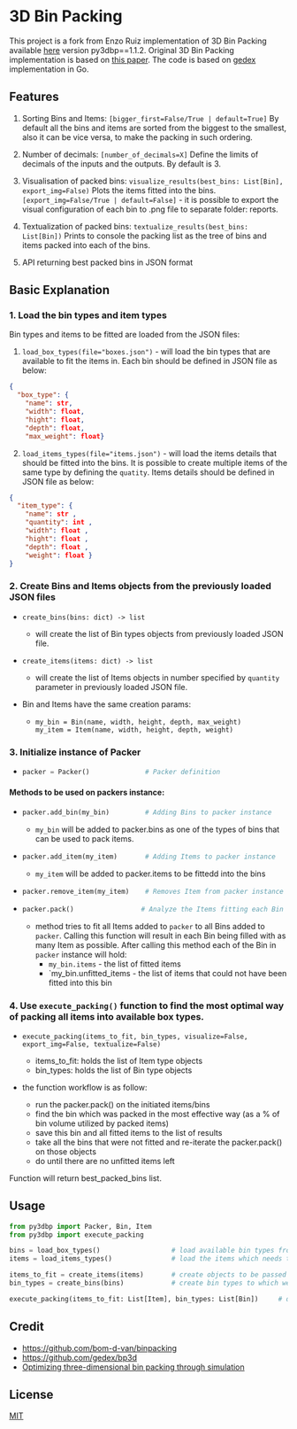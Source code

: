 3D Bin Packing
====

This project is a fork from Enzo Ruiz implementation of 3D Bin Packing available [here](https://github.com/enzoruiz/3dbinpacking.git) version py3dbp==1.1.2.
Original 3D Bin Packing implementation is based on [this paper](erick_dube_507-034.pdf). The code is based on [gedex](https://github.com/gedex/bp3d) implementation in Go.

## Features
1. Sorting Bins and Items:
    ```[bigger_first=False/True | default=True]``` By default all the bins and items are sorted from the biggest to the smallest, also it can be vice versa, to make the packing in such ordering.
   
2. Number of decimals:
    ```[number_of_decimals=X]``` Define the limits of decimals of the inputs and the outputs. By default is 3.

3. Visualisation of packed bins:
    ```visualize_results(best_bins: List[Bin], export_img=False)``` Plots the items fitted into the bins. 
    ```[export_img=False/True | default=False]``` - it is possible to export the visual configuration of each bin to .png file to separate folder: reports.
    
4. Textualization of packed bins:
    ```textualize_results(best_bins: List[Bin])``` Prints to console the packing list as the tree of bins and items packed into each of the bins.

5. API returning best packed bins in JSON format

## Basic Explanation

### 1. Load the bin types and item types
Bin types and items to be fitted are loaded from the JSON files:
1. ```load_box_types(file="boxes.json")``` - will load the bin types that are available to fit the items in. Each bin should be defined in JSON file as below:
```json
{
  "box_type": {
    "name": str,
    "width": float,
    "hight": float,
    "depth": float,
    "max_weight": float}
```

2. ```load_items_types(file="items.json")``` - will load the items details that should be fitted into the bins. It is possible to create multiple items of the same type by defining the `quatity`. Items details should be defined in JSON file as below:
```json
{
  "item_type": {
    "name": str ,
    "quantity": int ,
    "width": float ,
    "hight": float ,
    "depth": float ,
    "weight": float }
}
```


### 2. Create Bins and Items objects from the previously loaded JSON files

- ```create_bins(bins: dict) -> list``` 
   - will create the list of Bin types objects from previously loaded JSON file.
- ```create_items(items: dict) -> list``` 
   - will create the list of Items objects in number specified by ```quantity``` parameter in previously loaded JSON file.

-   Bin and Items have the same creation params:
    - ```
      my_bin = Bin(name, width, height, depth, max_weight)
      my_item = Item(name, width, height, depth, weight)
      ```


### 3. Initialize instance of Packer

- ```python
  packer = Packer()              # Packer definition
  ```

#### Methods to be used on packers instance:
- ```python
  packer.add_bin(my_bin)         # Adding Bins to packer instance
  ```
    - `my_bin` will be added to packer.bins as one of the types of bins that can be used to pack items. 
    
- ```python
  packer.add_item(my_item)       # Adding Items to packer instance 
  ```
    - `my_item` will be added to packer.items to be fittedd into the bins
    
- ```python
  packer.remove_item(my_item)    # Removes Item from packer instance
  ```
    
 - ```python
   packer.pack()                 # Analyze the Items fitting each Bin  - by default (bigger_first=False ~~distribute_items=False,~~ number_of_decimals=3)
   ```
    - method tries to fit all Items added to `packer` to all Bins added to `packer`. Calling this function will result in each Bin being filled with as many Item as possible. After calling this method each of the Bin in `packer` instance will hold:
        - `my_bin.items` - the list of fitted items
        - `my_bin.unfitted_items - the list of items that could not have been fitted into this bin


### 4. Use `execute_packing()` function to find the most optimal way of packing all items into available box types. 

- `execute_packing(items_to_fit, bin_types, visualize=False, export_img=False, textualize=False)`
    - items_to_fit: holds the list of Item type objects
    - bin_types: holds the list of Bin type objects

- the function workflow is as follow:
    - run the packer.pack() on the initiated items/bins
    - find the bin which was packed in the most effective way (as a % of bin volume utilized by packed items)
    - save this bin and all fitted items to the list of results
    - take all the bins that were not fitted and re-iterate the packer.pack() on those objects 
    - do until there are no unfitted items left

Function will return best_packed_bins list.


## Usage

```python
from py3dbp import Packer, Bin, Item
from py3dbp import execute_packing

bins = load_box_types()                  # load available bin types from JSON file  <-- 'box' should be refactored to 'bins'
items = load_items_types()               # load the items which needs to be packed from JSON file

items_to_fit = create_items(items)       # create objects to be passed to packer
bin_types = create_bins(bins)            # create bin types to which we will pack the items

execute_packing(items_to_fit: List[Item], bin_types: List[Bin])     # do the packing
```




## Credit

* https://github.com/bom-d-van/binpacking
* https://github.com/gedex/bp3d
* [Optimizing three-dimensional bin packing through simulation](erick_dube_507-034.pdf)

## License

[MIT](./LICENSE)
